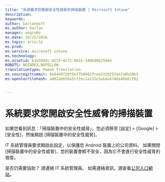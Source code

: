 ```yaml
---
title: "系統要求您開啟安全性威脅的掃描裝置 | Microsoft Intune"
description: 
keywords: 
author: barlanmsft
ms.author: barlan
manager: angrobe
ms.date: 10/25/2016
ms.topic: article
ms.prod: 
ms.service: microsoft-intune
ms.technology: 
ms.assetid: b3e5994c-d215-4c72-8915-349bd0b2504d
ROBOTS: NOINDEX,NOFOLLOW
translationtype: Human Translation
ms.sourcegitcommit: 016449720f6e77b8862fcaa232d252eefa8b20b3
ms.openlocfilehash: ad02abb58a5cf2ec1a131e3abda474da46b81f02


---
```


# <a name="you-are-asked-to-turn-on-scan-device-for-security-threats"></a>系統要求您開啟安全性威脅的掃描裝置

 如果您看到訊息：「掃描裝置中的安全性威脅」，您必須移至 [設定]  >  [Google]  >  [安全性]，然後開啟 [掃描裝置中的安全性威脅]。

IT 系統管理員要求開啟此設定，以保護您 Android 裝置上的公司資料。 如果關閉 [掃描裝置中的安全性威脅]，您的裝置會較不安全，因為它不會進行安全性威脅的檢查。

是否仍需要協助？ 請連絡 IT 系統管理員。 如需連絡資訊，請查看[公司入口網站](http://portal.manage.microsoft.com)。



<!--HONumber=Oct16_HO2-->


